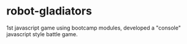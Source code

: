 # robot-gladiators
1st javascript game
using bootcamp modules, developed a "console" javascript style battle game.
